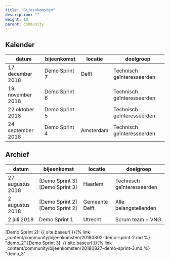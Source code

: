 ```yaml
---
title: "Bijeenkomsten"
description: ""
weight: 10
parent: community
---
```


## Kalender

|datum|bijeenkomst|locatie|doelgroep|
|---|---|---|---|
|17 december 2018|Demo Sprint 7|Delft|Technisch geïnteresseerden|
|19 november 2018|Demo Sprint 6| |Technisch geïnteresseerden|
|22 oktober 2018|Demo Sprint 5| |Technisch geïnteresseerden|
|24 september 2018|Demo Sprint 4|Amsterdam|Technisch geïnteresseerden|


## Archief

|datum|bijeenkomst|locatie|doelgroep|
|---|---|---|---|
|27 augustus 2018|[Demo Sprint 3][Demo Sprint 3]|Haarlem|Technisch geïnteresseerden|
|2 augustus 2018|[Demo Sprint 2][Demo Sprint 2]|Gemeente Delft|Alle belangstellenden|
|2 juli 2018|Demo Sprint 1|Utrecht|Scrum team + VNG|


[Demo Sprint 2]: {{ site.baseurl }}{% link _content/community/bijeenkomsten/20180802-demo-sprint-2.md %} "demo_2"
[Demo Sprint 3]: {{ site.baseurl }}{% link _content/community/bijeenkomsten/20180827-demo-sprint-3.md %} "demo_3"
